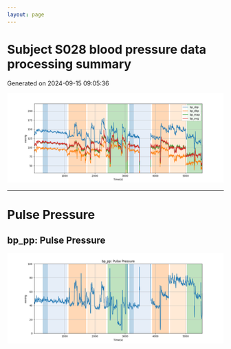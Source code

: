 ```yaml
---
layout: page
---
```



# Subject S028 blood pressure data processing summary
Generated on 2024-09-15 09:05:36

![Subject S028 blood pressure data processing summary - Overlay](images/S028_bp_features_overlay.png)

---
# Pulse Pressure

## bp_pp: Pulse Pressure
![bp_pp: Pulse Pressure](images/S028_bp_features_bp_pp.png)
